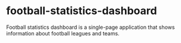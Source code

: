 # football-statistics-dashboard
Football statistics dashboard is a single-page application that shows information about football leagues and teams.
